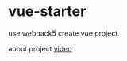 # vue-starter
use webpack5 create vue project.

about project [video](https://www.bilibili.com/video/BV1234y1D7Bv/?spm_id_from=333.337.search-card.all.click&vd_source=03f10d84d0124044b527446db2b932d2) 